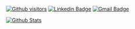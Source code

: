 <!-- ### Hi there 👋-->

<!--**fabriciop1/fabriciop1** is a ✨ _special_ ✨ repository because its `README.md` (this file) appears on your GitHub profile.-->

<!--Here are some ideas to get you started:-->

<!-- 🔭 I’m currently working on ...
- 🌱 I’m currently learning ...
- 👯 I’m looking to collaborate on ...
- 🤔 I’m looking for help with ...
- 💬 Ask me about ...
- 📫 How to reach me: ...
- 😄 Pronouns: ...
- ⚡ Fun fact: ...
-->

[![Github visitors](https://visitor-badge.glitch.me/badge?page_id=fabriciop1.visitor-badge)](https://github.com/fabriciop1)
[![Linkedin Badge](https://img.shields.io/badge/-LinkedIn-blue?style=flat-square&logo=Linkedin&logoColor=white&link=https://www.linkedin.com/in/fabriciop1/)](https://www.linkedin.com/in/fabriciop1/)
[![Gmail Badge](https://img.shields.io/badge/-Gmail-c14438?style=flat-square&logo=Gmail&logoColor=white&link=mailto:fabriciopaes1@gmail.com)](mailto:fabriciopaes1@gmail.com)

[![Github Stats](https://github-readme-stats.vercel.app/api?username=fabriciop1&show_icons=true&theme=default)](https://github.com/fabriciop1)
